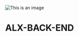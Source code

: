 ![This is an image](https://s3.amazonaws.com/alx-intranet.hbtn.io/uploads/medias/2019/12/08806026ef621f900121.png?X-Amz-Algorithm=AWS4-HMAC-SHA256&X-Amz-Credential=AKIARDDGGGOUSBVO6H7D%2F20221219%2Fus-east-1%2Fs3%2Faws4_request&X-Amz-Date=20221219T170829Z&X-Amz-Expires=86400&X-Amz-SignedHeaders=host&X-Amz-Signature=323988b02bf58b1ccc71b98ea9224296c428978a32350cca45c8a24e8a1bd994)

# ALX-BACK-END
